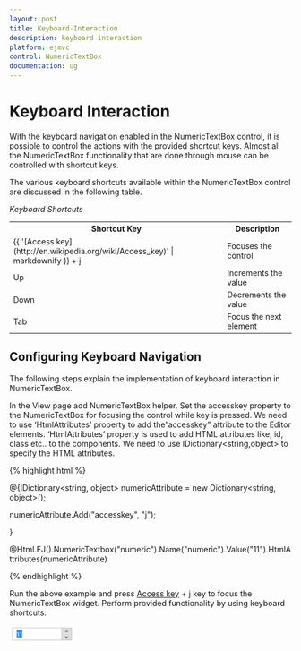 ```yaml
---
layout: post
title: Keyboard-Interaction
description: keyboard interaction
platform: ejmvc
control: NumericTextBox
documentation: ug
---
```


# Keyboard Interaction

With the keyboard navigation enabled in the NumericTextBox control, it is possible to control the actions with the provided shortcut keys. Almost all the NumericTextBox functionality that are done through mouse can be controlled with shortcut keys.

The various keyboard shortcuts available within the NumericTextBox control are discussed in the following table. 

_Keyboard Shortcuts_

<table>
<tr>
<th>
Shortcut Key</th><th>
Description</th></tr>
<tr>
<td>
{{ '[Access key](http://en.wikipedia.org/wiki/Access_key)' | markdownify }} + j</td><td>
Focuses the control</td></tr>
<tr>
<td>
Up</td><td>
Increments the value</td></tr>
<tr>
<td>
Down</td><td>
Decrements the value</td></tr>
<tr>
<td>
Tab</td><td>
Focus the next element</td></tr>
</table>

## Configuring Keyboard Navigation

The following steps explain the implementation of keyboard interaction in NumericTextBox.

In the View page add NumericTextBox helper. Set the accesskey property to the NumericTextBox for focusing the control while key is pressed. We need to use ‘HtmlAttributes’ property to add the”accesskey” attribute to the Editor elements. ‘HtmlAttributes’ property is used to add HTML attributes like, id, class etc.. to the components. We need to use IDictionary<string,object> to specify the HTML attributes.



{% highlight html %}

@{IDictionary<string, object> numericAttribute = new Dictionary<string, object>();

  numericAttribute.Add("accesskey", "j");

}





@Html.EJ().NumericTextbox("numeric").Name("numeric").Value("11").HtmlAttributes(numericAttribute)

{% endhighlight %}

Run the above example and press [Access key](http://en.wikipedia.org/wiki/Access_key) + j key to focus the NumericTextBox widget. Perform provided functionality by using keyboard shortcuts.



![](Keyboard-Interaction_images/Keyboard-Interaction_img1.png)













